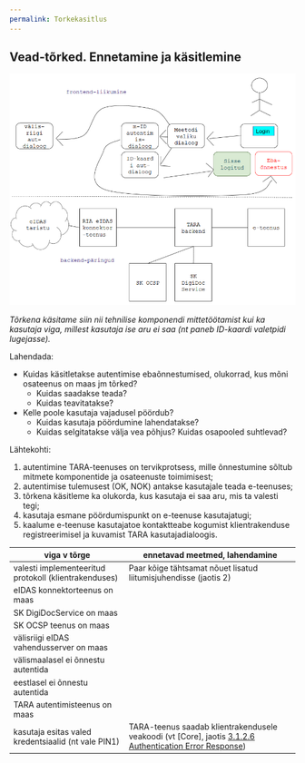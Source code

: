 ```yaml
---
permalink: Torkekasitlus
---
```


## Vead-tõrked. Ennetamine ja käsitlemine

<img src='img/KuvaVoog.PNG' style='width: 600px;'>

_Tõrkena käsitame siin nii tehnilise komponendi mittetöötamist kui ka kasutaja viga, millest kasutaja ise aru ei saa (nt paneb ID-kaardi valetpidi lugejasse)._

Lahendada:
- Kuidas käsitletakse autentimise ebaõnnestumised, olukorrad, kus mõni osateenus on maas jm tõrked?
  - Kuidas saadakse teada?
  - Kuidas teavitatakse?
- Kelle poole kasutaja vajadusel pöördub?
  - Kuidas kasutaja pöördumine lahendatakse?
  - Kuidas selgitatakse välja vea põhjus? Kuidas osapooled suhtlevad?

Lähtekohti:
1) autentimine TARA-teenuses on tervikprotsess, mille õnnestumine sõltub mitmete komponentide ja osateenuste toimimisest;<br>
2) autentimise tulemusest (OK, NOK) antakse kasutajale teada e-teenuses;<br>
3) tõrkena käsitleme ka olukorda, kus kasutaja ei saa aru, mis ta valesti tegi;<br>
4) kasutaja esmane pöördumispunkt on e-teenuse kasutajatugi;<br>
5) kaalume e-teenuse kasutajatoe kontaktteabe kogumist klientrakenduse registreerimisel ja kuvamist TARA kasutajadialoogis.

| viga v tõrge   | ennetavad meetmed, lahendamine  |
|----|-----|
| valesti implementeeritud protokoll (klientrakenduses) | Paar kõige tähtsamat nõuet lisatud liitumisjuhendisse (jaotis 2) |
| eIDAS konnektorteenus on maas | |
| SK DigiDocService on maas | |
| SK OCSP teenus on maas | |
| välisriigi eIDAS vahendusserver on maas | |
| välismaalasel ei õnnestu autentida | |
| eestlasel ei õnnestu autentida | |
| TARA autentimisteenus on maas | |
| kasutaja esitas valed kredentsiaalid (nt vale PIN1) | TARA-teenus saadab klientrakendusele veakoodi (vt [Core], jaotis [3.1.2.6 Authentication Error Response](http://openid.net/specs/openid-connect-core-1_0.html#AuthError))  |
